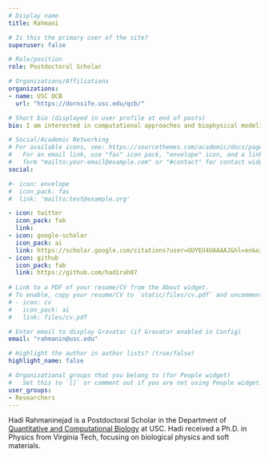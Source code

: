 ```yaml
---
# Display name
title: Rahmani

# Is this the primary user of the site?
superuser: false

# Role/position
role: Postdoctoral Scholar

# Organizations/Affiliations
organizations:
- name: USC QCB
  url: "https://dornsife.usc.edu/qcb/"

# Short bio (displayed in user profile at end of posts)
bio: I am interested in computational approaches and biophysical modeling to study genome organization.

# Social/Academic Networking
# For available icons, see: https://sourcethemes.com/academic/docs/page-builder/#icons
#   For an email link, use "fas" icon pack, "envelope" icon, and a link in the
#   form "mailto:your-email@example.com" or "#contact" for contact widget.
social:

#- icon: envelope
#  icon_pack: fas
#  link: 'mailto:test@example.org'

- icon: twitter
  icon_pack: fab
  link: 
- icon: google-scholar
  icon_pack: ai
  link: https://scholar.google.com/citations?user=UUYEU4UAAAAJ&hl=en&oi=ao
- icon: github
  icon_pack: fab
  link: https://github.com/hadirah87
  
# Link to a PDF of your resume/CV from the About widget.
# To enable, copy your resume/CV to `static/files/cv.pdf` and uncomment the lines below.
# - icon: cv
#   icon_pack: ai
#   link: files/cv.pdf

# Enter email to display Gravatar (if Gravatar enabled in Config)
email: "rahmanin@usc.edu"

# Highlight the author in author lists? (true/false)
highlight_name: false

# Organizational groups that you belong to (for People widget)
#   Set this to `[]` or comment out if you are not using People widget.
user_groups:
- Researchers
---
```


Hadi Rahmaninejad is a Postdoctoral Scholar in the Department of [Quantitative and Computational Biology](https://dornsife.usc.edu/qcb/) at USC.  Hadi received a Ph.D. in Physics from Virginia Tech, focusing on biological physics and soft materials. 


